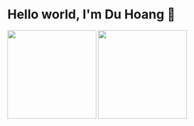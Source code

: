 <div>
<h1>Hello world, I'm Du Hoang 👋</h1>

<p>
<img src="https://github-readme-stats-git-addroleparam-duhoang.vercel.app/api?username=duhoang00&count_private=true&show_icons=true&theme=radical" height="200" />  

<img src="https://github-readme-stats-git-addroleparam-duhoang.vercel.app/api/top-langs/?username=duhoang00&langs_count=10&layout=compact&theme=radical" height="200" /> 
</p>

